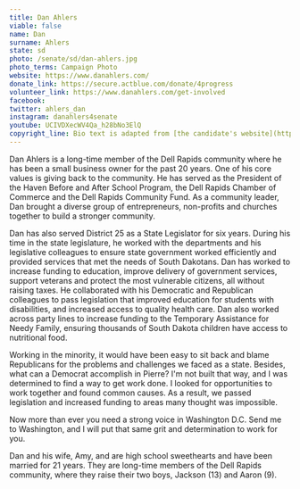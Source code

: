 ```yaml
---
title: Dan Ahlers
viable: false
name: Dan
surname: Ahlers
state: sd
photo: /senate/sd/dan-ahlers.jpg
photo_terms: Campaign Photo
website: https://www.danahlers.com/
donate_link: https://secure.actblue.com/donate/4progress
volunteer_link: https://www.danahlers.com/get-involved
facebook: 
twitter: ahlers_dan
instagram: danahlers4senate
youtube: UCIVDXecWV4Qa_h28bNo3ElQ
copyright_line: Bio text is adapted from [the candidate's website](https://www.danahlers.com/about) and may be &copy; Ahlers for Senate
---
```

Dan Ahlers is a long-time member of the Dell Rapids community where he has been a small business owner for the past 20 years. One of his core values is giving back to the community. He has served as the President of the Haven Before and After School Program, the Dell Rapids Chamber of Commerce and the Dell Rapids Community Fund. As a community leader, Dan brought a diverse group of entrepreneurs, non-profits and churches together to build a stronger community.

Dan has also served District 25 as a State Legislator for six years. During his time in the state legislature, he worked with the departments and his legislative colleagues to ensure state government worked efficiently and provided services that met the needs of South Dakotans. Dan has worked to increase funding to education, improve delivery of government services, support veterans and protect the most vulnerable citizens, all without raising taxes. He collaborated with his Democratic and Republican colleagues to pass legislation that improved education for students with disabilities, and increased access to quality health care. Dan also worked across party lines to increase funding to the Temporary Assistance for Needy Family, ensuring thousands of South Dakota children have access to nutritional food.

Working in the minority, it would have been easy to sit back and blame Republicans for the problems and challenges we faced as a state. Besides, what can a Democrat accomplish in Pierre? I'm not built that way, and I was determined to find a way to get work done. I looked for opportunities to work together and found common causes. As a result, we passed legislation and increased funding to areas many thought was impossible.

Now more than ever you need a strong voice in Washington D.C. Send me to Washington, and I will put that same grit and determination to work for you.

Dan and his wife, Amy, and are high school sweethearts and have been married for 21 years.  They are long-time members of the Dell Rapids community, where they raise their two boys, Jackson (13) and Aaron (9).
